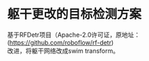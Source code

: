 # 躯干更改的目标检测方案  
基于RFDetr项目（Apache-2.0许可证，原地址：(https://github.com/roboflow/rf-detr)    
改进，将躯干网络改成swim transform。  
